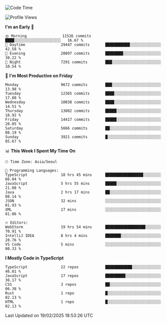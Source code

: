 <!--START_SECTION:waka-->
![Code Time](http://img.shields.io/badge/Code%20Time-7%2C328%20hrs%2035%20mins-blue)

![Profile Views](http://img.shields.io/badge/Profile%20Views-0-blue)

**I'm an Early 🐤** 

```text
🌞 Morning                11526 commits       ████░░░░░░░░░░░░░░░░░░░░░   16.67 % 
🌆 Daytime                29447 commits       ███████████░░░░░░░░░░░░░░   42.58 % 
🌃 Evening                20897 commits       ████████░░░░░░░░░░░░░░░░░   30.22 % 
🌙 Night                  7291 commits        ███░░░░░░░░░░░░░░░░░░░░░░   10.54 % 
```
📅 **I'm Most Productive on Friday** 

```text
Monday                   9672 commits        ███░░░░░░░░░░░░░░░░░░░░░░   13.98 % 
Tuesday                  12365 commits       ████░░░░░░░░░░░░░░░░░░░░░   17.88 % 
Wednesday                10038 commits       ████░░░░░░░░░░░░░░░░░░░░░   14.51 % 
Thursday                 13082 commits       █████░░░░░░░░░░░░░░░░░░░░   18.92 % 
Friday                   14417 commits       █████░░░░░░░░░░░░░░░░░░░░   20.85 % 
Saturday                 5666 commits        ██░░░░░░░░░░░░░░░░░░░░░░░   08.19 % 
Sunday                   3921 commits        █░░░░░░░░░░░░░░░░░░░░░░░░   05.67 % 
```


📊 **This Week I Spent My Time On** 

```text
🕑︎ Time Zone: Asia/Seoul

💬 Programming Languages: 
TypeScript               18 hrs 45 mins      █████████████████░░░░░░░░   66.84 % 
JavaScript               5 hrs 55 mins       █████░░░░░░░░░░░░░░░░░░░░   21.08 % 
Java                     2 hrs 17 mins       ██░░░░░░░░░░░░░░░░░░░░░░░   08.14 % 
JSON                     32 mins             ░░░░░░░░░░░░░░░░░░░░░░░░░   01.93 % 
XML                      17 mins             ░░░░░░░░░░░░░░░░░░░░░░░░░   01.06 % 

🔥 Editors: 
WebStorm                 19 hrs 54 mins      ██████████████████░░░░░░░   70.91 % 
IntelliJ IDEA            8 hrs 4 mins        ███████░░░░░░░░░░░░░░░░░░   28.76 % 
VS Code                  5 mins              ░░░░░░░░░░░░░░░░░░░░░░░░░   00.33 % 
```

**I Mostly Code in TypeScript** 

```text
TypeScript               22 repos            ████████████░░░░░░░░░░░░░   46.81 % 
JavaScript               17 repos            █████████░░░░░░░░░░░░░░░░   36.17 % 
CSS                      3 repos             ██░░░░░░░░░░░░░░░░░░░░░░░   06.38 % 
Rust                     1 repo              █░░░░░░░░░░░░░░░░░░░░░░░░   02.13 % 
HTML                     1 repo              █░░░░░░░░░░░░░░░░░░░░░░░░   02.13 % 
```




 Last Updated on 19/02/2025 18:53:26 UTC
<!--END_SECTION:waka-->
